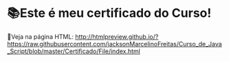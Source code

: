 # 📚Este é meu certificado do Curso!

👀Veja na página HTML: http://htmlpreview.github.io/?https://raw.githubusercontent.com/jacksonMarcelinoFreitas/Curso_de_Java_Script/blob/master/Certificado/File/index.html


